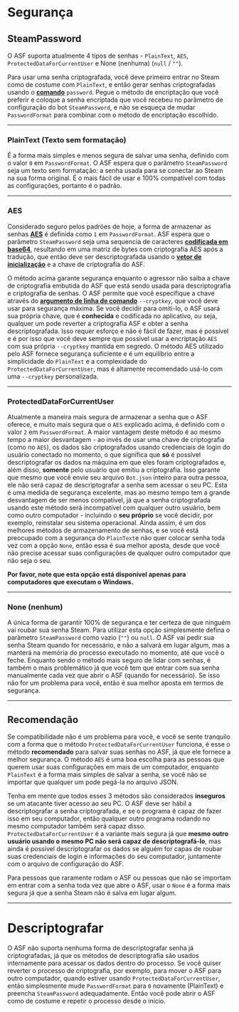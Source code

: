 # Segurança

## SteamPassword

O ASF suporta atualmente 4 tipos de senhas - `PlainText`, `AES`, `ProtectedDataForCurrentUser` e None (nenhuma) (`null` / `""`).

Para usar uma senha criptografada, você deve primeiro entrar no Steam como de costume com `PlainText`, e então gerar senhas criptografadas usando o **[comando](https://github.com/JustArchiNET/ArchiSteamFarm/wiki/Commands-pt-BR)** `password`. Pegue o método de encriptação que você preferir e coloque a senha encriptada que você recebeu no parâmetro de configuração do bot `SteamPassword`, e não se esqueça de mudar `PasswordFormat` para combinar com o método de encriptação escolhido.

* * *

### PlainText (Texto sem formatação)

É a forma mais simples e menos segura de salvar uma senha, definido com o valor `0` em `PasswordFormat`. O ASF espera que o parâmetro `SteamPassword` seja um texto sem formatação: a senha usada para se conectar ao Steam na sua forma original. É o mais fácil de usar e 100% compatível com todas as configurações, portanto é o padrão.

* * *

### AES

Considerado seguro pelos padrões de hoje, a forma de armazenar as senhas **[AES](https://pt.wikipedia.org/wiki/Advanced_Encryption_Standard)** é definida como `1` em `PasswordFormat`. ASF espera que o parâmetro `SteamPassword` seja uma sequencia de caracteres **[codificada em base64](https://pt.wikipedia.org/wiki/Base64)**, resultando em uma matriz de bytes com criptografia AES após a tradução, que então deve ser descriptografada usando o **[vetor de inicialização](https://pt.wikipedia.org/wiki/Vetor_de_inicializa%C3%A7%C3%A3o)** e a chave de criptografia do ASF.

O método acima garante segurança enquanto o agressor não saiba a chave de criptografia embutida do ASF que está sendo usada para descriptografia e criptografia de senhas. O ASF permite que você especifique a chave através do **[argumento de linha de comando](https://github.com/JustArchiNET/ArchiSteamFarm/wiki/Command-Line-Arguments-pt-BR)** `--cryptkey`, que você deve usar para segurança máxima. Se você decidir para omiti-lo, o ASF usará sua própria chave, que é **conhecida** e codificada no aplicativo, ou seja, qualquer um pode reverter a criptografia ASF e obter a senha descriptografada. Isso requer esforço e não é fácil de fazer, mas é possível e é por isso que você deve sempre que possível usar a encriptação `AES` com sua própria `--cryptkey` mantida em segredo. O método AES utilizado pelo ASF fornece segurança suficiente e é um equilíbrio entre a simplicidade do `PlainText` e a complexidade do `ProtectedDataForCurrentUser`, mas é altamente recomendado usá-lo com uma `--cryptkey` personalizada.

* * *

### ProtectedDataForCurrentUser

Atualmente a maneira mais segura de armazenar a senha que o ASF oferece, e muito mais segura que o `AES` explicado acima, é definido com o valor `2` em `PasswordFormat`. A maior vantagem deste método é ao mesmo tempo a maior desvantagem - ao invés de usar uma chave de criptografia (como no `AES`), os dados são criptografados usando credenciais de login do usuário conectado no momento, o que significa que **só** é possível descriptografar os dados na máquina em que eles foram criptografados e, além disso, **somente** pelo usuário que emitiu a criptografia. Isso garante que mesmo que você envie seu arquivo `Bot.json` inteiro para outra pessoa, ele não será capaz de descriptografar a senha sem acessar o seu PC. Esta é uma medida de segurança excelente, mas ao mesmo tempo tem a grande desvantagem de ser menos compatível, já que a senha criptografada usando este método será incompatível com qualquer outro usuário, bem como outro computador - incluindo o **seu próprio** se você decidir, por exemplo, reinstalar seu sistema operacional. Ainda assim, é um dos melhores métodos de armazenamento de senhas, e se você está preocupado com a segurança do `PlainText`e não quer colocar senha toda vez com a opção `None`, então essa é sua melhor aposta, desde que você não precise acessar suas configurações de qualquer outro computador que não seja o seu.

**Por favor, note que esta opção está disponível apenas para computadores que executam o Windows.**

* * *

### None (nenhum)

A única forma de garantir 100% de segurança e ter certeza de que ninguém vai roubar sua senha Steam. Para utilizar esta opção simplesmente defina o parâmetro `SteamPassword` como vazio (`""`) ou `null`. O ASF vai pedir sua senha Steam quando for necessário, e não a salvará em lugar algum, mas a manterá na memória do processo executado no momento, até que você o feche. Enquanto sendo o método mais seguro de lidar com senhas, é também o mais problemático já que você tem que entrar com sua senha manualmente cada vez que abrir o ASF (quando for necessário). Se isso não for um problema para você, então é sua melhor aposta em termos de segurança.

* * *

## Recomendação

Se compatibilidade não é um problema para você, e você se sente tranquilo com a forma que o método `ProtectedDataForCurrentUser` funciona, é esse o método **recomendado** para salvar suas senhas no ASF, já que ele fornece a melhor segurança. O método `AES` é uma boa escolha para as pessoas que querem usar suas configurações em mais de um computador, enquanto `PlainText` é a forma mais simples de salvar a senha, se você não se importar que qualquer um pode pegá-la no arquivo JSON.

Tenha em mente que todos esses 3 métodos são considerados **inseguros** se um atacante tiver acesso ao seu PC. O ASF deve ser hábil a descriptografar a senha criptografada, e se o programa é capaz de fazer isso em seu computador, então qualquer outro programa rodando no mesmo computador também será capaz disso. `ProtectedDataForCurrentUser` é a variante mais segura já que **mesmo outro usuário usando o mesmo PC não será capaz de descriptografá-lo**, mas ainda é possível descriptografar os dados se alguém for capas de roubar suas credenciais de login e informações do seu computador, juntamente com o arquivo de configuração do ASF.

Para pessoas que raramente rodam o ASF ou pessoas que não se importam em entrar com a senha toda vez que abre o ASF, usar o `None` é a forma mais segura já que a senha Steam não é salva em lugar algum.

* * *

# Descriptografar

O ASF não suporta nenhuma forma de descriptografar senha já criptografadas, já que os métodos de descriptografia são usados internamente para acessar os dados dentro do processo. Se você quiser reverter o processo de criptografia, por exemplo, para mover o ASF para outro computador, quando estiver usando `ProtectedDataForCurrentUser`, então simplesmente mude `PasswordFormat` para `0` novamente (PlainText) e preencha `SteamPassword` adequadamente. Então você pode abrir o ASF como de costume e repetir o processo desde o início.